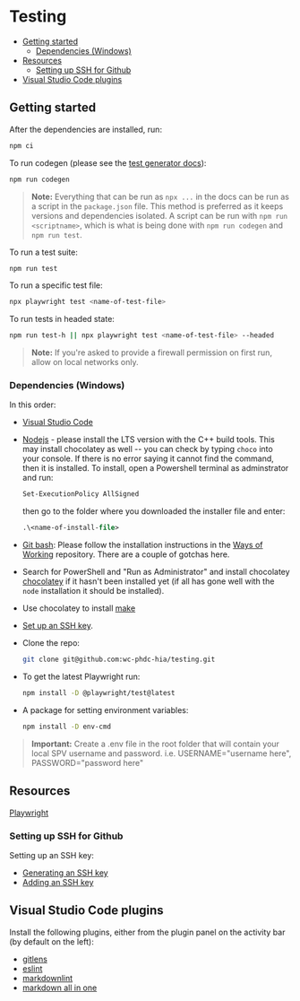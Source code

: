 # Testing <!-- omit in toc -->

- [Getting started](#getting-started)
  - [Dependencies (Windows)](#dependencies-windows)
- [Resources](#resources)
  - [Setting up SSH for Github](#setting-up-ssh-for-github)
- [Visual Studio Code plugins](#visual-studio-code-plugins)

## Getting started

After the dependencies are installed, run:

```sh
npm ci
```

To run codegen (please see the [test generator docs](https://playwright.dev/docs/codegen)):

```sh
npm run codegen
```

> **Note:** Everything that can be run as `npx ...` in the docs can be run as a script in the `package.json` file. This method is preferred as it keeps versions and dependencies isolated. A script can be run with `npm run <scriptname>`, which is what is being done with `npm run codegen` and `npm run test`.

To run a test suite:

```sh
npm run test
```

To run a specific test file:

```sh
npx playwright test <name-of-test-file>
```

To run tests in headed state:

```sh
npm run test-h || npx playwright test <name-of-test-file> --headed
```

> **Note:** If you're asked to provide a firewall permission on first run, allow on local networks only.

### Dependencies (Windows)

In this order:

- [Visual Studio Code](https://code.visualstudio.com/)
- [Nodejs](https://nodejs.org/en/) - please install the LTS version with the C++ build tools. This may install chocolatey as well -- you can check by typing `choco` into your console. If there is no error saying it cannot find the command, then it is installed. To install, open a Powershell terminal as adminstrator and run:

    ```ps
    Set-ExecutionPolicy AllSigned
    ```

  then go to the folder where you downloaded the installer file and enter:
  
   ```ps
   .\<name-of-install-file>
   ```

- [Git bash](https://git-scm.com/download/win): Please follow the installation instructions in the [Ways of Working](https://github.com/wc-phdc-hia/ways-of-working/blob/main/src/standards/development.md#windows) repository. There are a couple of gotchas here.
- Search for PowerShell and "Run as Administrator" and install chocolatey [chocolatey](https://chocolatey.org/install) if it hasn't been installed yet (if all has gone well with the `node` installation it should be installed).
- Use chocolatey to install [make](https://community.chocolatey.org/packages/make)
- [Set up an SSH key](#setting-up-ssh-for-github).
- Clone the repo:
  
  ```sh
  git clone git@github.com:wc-phdc-hia/testing.git
  ```

- To get the latest Playwright run:
  
  ```sh
  npm install -D @playwright/test@latest
  ```

- A package for setting environment variables:
  
  ```sh
  npm install -D env-cmd
  ```
  
>**Important:** Create a .env file in the root folder that will contain your local SPV username and password. i.e. USERNAME="username here", PASSWORD="password here"

## Resources

[Playwright](https://playwright.dev/docs/intro)

### Setting up SSH for Github

Setting up an SSH key:

- [Generating an SSH key](https://docs.github.com/en/authentication/connecting-to-github-with-ssh/generating-a-new-ssh-key-and-adding-it-to-the-ssh-agent)
- [Adding an SSH key](https://docs.github.com/en/authentication/connecting-to-github-with-ssh/adding-a-new-ssh-key-to-your-github-account)
  
## Visual Studio Code plugins

Install the following plugins, either from the plugin panel on the activity bar (by default on the left):

- [gitlens](https://marketplace.visualstudio.com/items?itemName=eamodio.gitlens)
- [eslint](https://marketplace.visualstudio.com/items?itemName=dbaeumer.vscode-eslint)
- [markdownlint](https://marketplace.visualstudio.com/items?itemName=DavidAnson.vscode-markdownlint)
- [markdown all in one](https://marketplace.visualstudio.com/items?itemName=yzhang.markdown-all-in-one)

